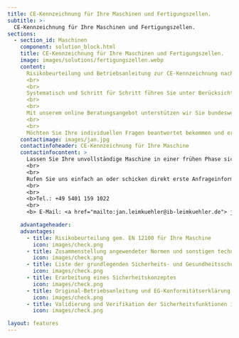 ```yaml
---
title: CE-Kennzeichnung für Ihre Maschinen und Fertigungszellen.
subtitle: >-
  CE-Kennzeichnung für Ihre Maschinen und Fertigungszellen.
sections:
  - section_id: Maschinen
    component: solution_block.html
    title: CE-Kennzeichnung für Ihre Maschinen und Fertigungszellen.
    image: images/solutions/fertigungszellen.webp
    content:
      Risikobeurteilung und Betriebsanleitung zur CE-Kennzeichnung nach Maschinenrichtlinie, EMV-Richtlinie, Niederspannungsrichtlinie sowie weiterer EU-Richtlinien für Ihre Maschine.
      <br>
      <br>
      Systematisch und Schritt für Schritt führen Sie unter Berücksichtigung der EN ISO 12100 zum CE. Dabei berücksichtigen wir harmonisierte Normen und projektbezogene Spezifikationen.
      <br>
      <br>
      Mit unserem online Beratungsangebot unterstützen wir Sie bundesweit und reduzieren Ihren Aufwand für die Erstellung der technischen Dokumentation damit enorm.
      <br>
      <br>
      Möchten Sie Ihre individuellen Fragen beantwortet bekommen und erfahren, wie wir Sie Schritt für Schritt durch das EG-Konformitätsbewertungsverfahren begleiten? Buchen Sie jetzt Ihr kostenloses Online-Beratungsgespräch mit uns.
    contactimage: images/jan.jpg
    contactinfoheader: CE-Kennzeichnung für Ihre Maschine
    contactinfocontent: >
      Lassen Sie Ihre unvollständige Maschine in einer frühen Phase sicherheitstechnisch von uns bewerten. Fragen Sie kostenfrei ein Angebot zur Erstellung der Risikobeurteilung und Montageanleitung bei uns an. 
      <br>
      <br>
      Rufen Sie uns einfach an oder schicken direkt erste Anfrageinformationen per E-Mail. Nutzen Sie hierzu gerne unsere Anfrage-Checkliste. Diese können Sie hier downloaden.
      <br>
      <br>
      <b>Tel.: +49 5401 159 1022
      <br>
      <b> E-Mail: <a href="mailto:jan.leimkuehler@ib-leimkuehler.de"> jan.leimkuehler@ib-leimkuehler.de</a></b>

    advantageheader:
    advantages:
      - title: Risikobeurteilung gem. EN 12100 für Ihre Maschine
        icon: images/check.png
      - title: Zusammenstellung angewendeter Normen und sonstigen technischen Spezifikationen
        icon: images/check.png
      - title: Liste der grundlegenden Sicherheits- und Gesundheitsschutzanforderungen
        icon: images/check.png
      - title: Erarbeitung eines Sicherheitskonzeptes
        icon: images/check.png
      - title: Original-Betriebsanleitung und EG-Konformitätserklärung
        icon: images/check.png
      - title: Validierung und Verifikation der Sicherheitsfunktionen in SISTEMA
        icon: images/check.png

layout: features
---
```


